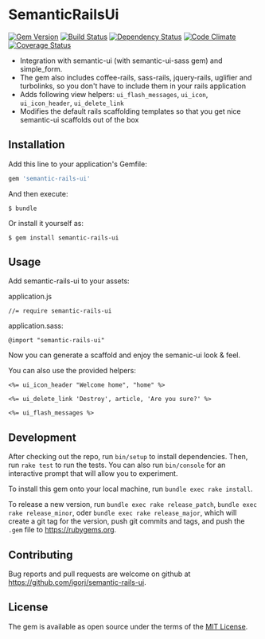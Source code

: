 # SemanticRailsUi

[![Gem Version](http://img.shields.io/gem/v/semantic-rails-ui.svg)][gem]
[![Build Status](http://img.shields.io/travis/igorj/semantic-rails-ui.svg)][travis]
[![Dependency Status](http://img.shields.io/gemnasium/igorj/semantic-rails-ui.svg)][gemnasium]
[![Code Climate](http://img.shields.io/codeclimate/github/igorj/semantic-rails-ui.svg)][codeclimate]
[![Coverage Status](http://img.shields.io/coveralls/igorj/semantic-rails-ui.svg)][coveralls]

[gem]: https://rubygems.org/gems/semantic-rails-ui
[travis]: http://travis-ci.org/igorj/semantic-rails-ui
[gemnasium]: https://gemnasium.com/igorj/semantic-rails-ui
[codeclimate]: https://codeclimate.com/github/igorj/semantic-rails-ui
[coveralls]: https://coveralls.io/r/igorj/semantic-rails-ui


- Integration with semantic-ui (with semantic-ui-sass gem) and simple_form.
- The gem also includes coffee-rails, sass-rails, jquery-rails, uglifier and turbolinks, so you don't have to include them in your rails application
- Adds following view helpers: `ui_flash_messages`, `ui_icon`, `ui_icon_header`, `ui_delete_link`
- Modifies the default rails scaffolding templates so that you get nice semantic-ui scaffolds out of the box

## Installation

Add this line to your application's Gemfile:

```ruby
gem 'semantic-rails-ui'
```

And then execute:

    $ bundle

Or install it yourself as:

    $ gem install semantic-rails-ui

## Usage

Add semantic-rails-ui to your assets: 

application.js
```
//= require semantic-rails-ui
```

application.sass: 
```
@import "semantic-rails-ui"
```

Now you can generate a scaffold and enjoy the semanic-ui look & feel. 

You can also use the provided helpers: 

```
<%= ui_icon_header "Welcome home", "home" %>
```

```
<%= ui_delete_link 'Destroy', article, 'Are you sure?' %>
```

```
<%= ui_flash_messages %>
```


## Development

After checking out the repo, run `bin/setup` to install dependencies. Then, run `rake test` to run the tests. You can also run `bin/console` for an interactive prompt that will allow you to experiment.

To install this gem onto your local machine, run `bundle exec rake install`. 

To release a new version, run `bundle exec rake release_patch`, `bundle exec rake release_minor`, oder `bundle exec rake release_major`, which will create a git tag for the version, push git commits and tags, and push the `.gem` file to https://rubygems.org.

## Contributing

Bug reports and pull requests are welcome on github at https://github.com/igorj/semantic-rails-ui.

## License

The gem is available as open source under the terms of the [MIT License](http://opensource.org/licenses/MIT).

